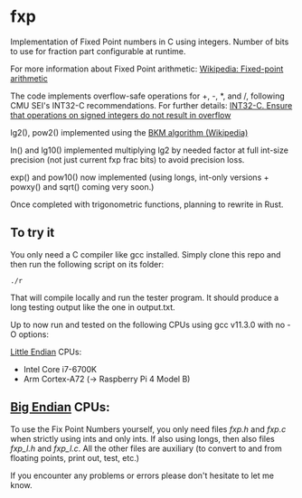 # fxp
Implementation of Fixed Point numbers in C using integers. Number of bits
to use for fraction part configurable at runtime.

For more information about Fixed Point arithmetic:
[Wikipedia: Fixed-point arithmetic](https://en.wikipedia.org/wiki/Fixed-point_arithmetic)

The code implements overflow-safe operations for +, -, *, and /,
following CMU SEI's INT32-C recommendations. For further details:
[INT32-C. Ensure that operations on signed integers do not result in overflow](https://wiki.sei.cmu.edu/confluence/display/c/INT32-C.+Ensure+that+operations+on+signed+integers+do+not+result+in+overflow)

lg2(), pow2() implemented using the [BKM algorithm (Wikipedia)](https://en.wikipedia.org/wiki/BKM_algorithm)

ln() and lg10() implemented multiplying lg2 by needed factor at full 
int-size precision (not just current fxp frac bits) to avoid precision loss.

exp() and pow10() now implemented (using longs, int-only versions + powxy() and sqrt() coming very soon.)

Once completed with trigonometric functions, planning to rewrite in Rust.

## To try it
You only need a C compiler like gcc installed. Simply clone this repo and then run the following script on its folder:

    ./r

That will compile locally and run the tester program. It should produce a long testing output like the one in output.txt.

Up to now run and tested on the following CPUs using gcc v11.3.0 with no -O options:

[Little Endian](https://en.wikipedia.org/wiki/Endianness) CPUs:
- Intel Core i7-6700K
- Arm Cortex-A72 (-> Raspberry Pi 4 Model B)

[Big Endian](https://en.wikipedia.org/wiki/Endianness) CPUs:
- 

To use the Fix Point Numbers yourself, you only need files *fxp.h* and *fxp.c* when strictly
using ints and only ints. If also using longs, then also files *fxp_l.h* and *fxp_l.c*. All the other files
are auxiliary (to convert to and from floating points, print out, test, etc.)

If you encounter any problems or errors please don't hesitate to let me know.
